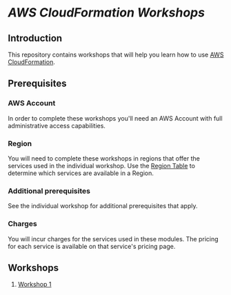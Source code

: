 <!--                                                                                       -->
<!-- Copyright 2018 Amazon.com, Inc. or its affiliates. All Rights Reserved.               -->
<!--                                                                                       -->
<!-- Permission is hereby granted, free of charge, to any person obtaining a copy of this  -->
<!-- software and associated documentation files (the "Software"), to deal in the Software -->
<!-- without restriction, including without limitation the rights to use, copy, modify,    -->
<!-- merge, publish, distribute, sublicense, and/or sell copies of the Software, and to    -->
<!-- permit persons to whom the Software is furnished to do so.                            -->
<!--                                                                                       -->
<!-- THE SOFTWARE IS PROVIDED "AS IS", WITHOUT WARRANTY OF ANY KIND, EXPRESS OR IMPLIED,   -->
<!-- INCLUDING BUT NOT LIMITED TO THE WARRANTIES OF MERCHANTABILITY, FITNESS FOR A         -->
<!-- PARTICULAR PURPOSE AND NONINFRINGEMENT. IN NO EVENT SHALL THE AUTHORS OR COPYRIGHT    -->
<!-- HOLDERS BE LIABLE FOR ANY CLAIM, DAMAGES OR OTHER LIABILITY, WHETHER IN AN ACTION     -->
<!-- OF CONTRACT, TORT OR OTHERWISE, ARISING FROM, OUT OF OR IN CONNECTION WITH THE        -->
<!-- SOFTWARE OR THE USE OR OTHER DEALINGS IN THE SOFTWARE.                                -->
<!--                                                                                       -->
# ___AWS CloudFormation Workshops___

## Introduction

This repository contains workshops that will help you learn how to use [AWS CloudFormation](https://aws.amazon.com/cloudformation/).

## Prerequisites

### AWS Account

In order to complete these workshops you'll need an AWS Account with full administrative access capabilities.

### Region

You will need to complete these workshops in regions that offer the services used in the individual workshop.
Use the [Region Table](https://aws.amazon.com/about-aws/global-infrastructure/regional-product-services/) to determine which services are available in a Region.

### Additional prerequisites

See the individual workshop for additional prerequisites that apply.

### Charges

You will incur charges for the services used in these modules.  The pricing for each service is available on that service's pricing page.

## Workshops

1. [Workshop 1](workshop_1)
